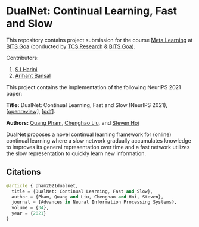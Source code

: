 # DualNet: Continual Learning, Fast and Slow

This repository contains project submission for the course [Meta Learning](https://sites.google.com/view/meta-learning3/home) at [BITS Goa](https://www.bits-pilani.ac.in/goa/) (conducted by [TCS Research](https://www.tcs.com/tcs-research) & [BITS Goa](https://www.bits-pilani.ac.in/goa/)).

Contributors: 

1. [S I Harini](https://github.com/harini-si)
2. [Arihant Bansal](https://github.com/arihantbansal)

This project contains the implementation of the following NeurIPS 2021 paper:

**Title:** DualNet: Continual Learning, Fast and Slow (NeurIPS 2021), [[openreview]](https://openreview.net/forum?id=eQ7Kh-QeWnO), [[pdf]](https://proceedings.neurips.cc/paper/2021/file/86a1fa88adb5c33bd7a68ac2f9f3f96b-Paper.pdf).

**Authors:** [Quang Pham](https://sites.google.com/view/quangpham93), [Chenghao Liu](https://sites.google.com/view/liuchenghao/home), and [Steven Hoi](https://sites.google.com/view/stevenhoi/home)

DualNet proposes a novel continual learning framework for (online) continual learning where a slow network gradually accumulates knowledge to improves its general representation over time and a fast network utilizes the slow representation to quickly learn new information.

## Citations

```python
@article { pham2021dualnet,
  title = {DualNet: Continual Learning, Fast and Slow},
  author = {Pham, Quang and Liu, Chenghao and Hoi, Steven},
  journal = {Advances in Neural Information Processing Systems},
  volume = {34},
  year = {2021}
}
```
